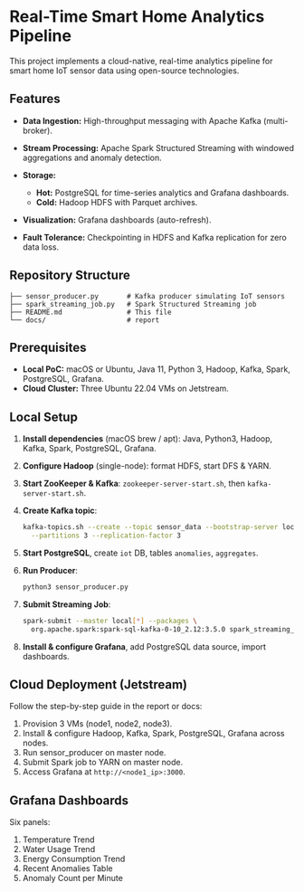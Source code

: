 # Real-Time Smart Home Analytics Pipeline

This project implements a cloud-native, real-time analytics pipeline for smart home IoT sensor data using open-source technologies. 

## Features

* **Data Ingestion:** High-throughput messaging with Apache Kafka (multi-broker).
* **Stream Processing:** Apache Spark Structured Streaming with windowed aggregations and anomaly detection.
* **Storage:**

  * **Hot:** PostgreSQL for time-series analytics and Grafana dashboards.
  * **Cold:** Hadoop HDFS with Parquet archives.
* **Visualization:** Grafana dashboards (auto-refresh).
* **Fault Tolerance:** Checkpointing in HDFS and Kafka replication for zero data loss.

## Repository Structure

```
├── sensor_producer.py       # Kafka producer simulating IoT sensors
├── spark_streaming_job.py   # Spark Structured Streaming job
├── README.md                # This file
└── docs/                    # report
```

## Prerequisites

* **Local PoC:** macOS or Ubuntu, Java 11, Python 3, Hadoop, Kafka, Spark, PostgreSQL, Grafana.
* **Cloud Cluster:** Three Ubuntu 22.04 VMs on Jetstream.

## Local Setup

1. **Install dependencies** (macOS brew / apt): Java, Python3, Hadoop, Kafka, Spark, PostgreSQL, Grafana.
2. **Configure Hadoop** (single-node): format HDFS, start DFS & YARN.
3. **Start ZooKeeper & Kafka**: `zookeeper-server-start.sh`, then `kafka-server-start.sh`.
4. **Create Kafka topic**:

   ```bash
   kafka-topics.sh --create --topic sensor_data --bootstrap-server localhost:9092 \
     --partitions 3 --replication-factor 3
   ```
5. **Start PostgreSQL**, create `iot` DB, tables `anomalies`, `aggregates`.
6. **Run Producer**:

   ```bash
   python3 sensor_producer.py
   ```
7. **Submit Streaming Job**:

   ```bash
   spark-submit --master local[*] --packages \
     org.apache.spark:spark-sql-kafka-0-10_2.12:3.5.0 spark_streaming_job.py
   ```
8. **Install & configure Grafana**, add PostgreSQL data source, import dashboards.

## Cloud Deployment (Jetstream)

Follow the step-by-step guide in the report or docs:

1. Provision 3 VMs (node1, node2, node3).
2. Install & configure Hadoop, Kafka, Spark, PostgreSQL, Grafana across nodes.
3. Run sensor_producer on master node.
4. Submit Spark job to YARN on master node.
5. Access Grafana at `http://<node1_ip>:3000`.

## Grafana Dashboards

Six panels:

1. Temperature Trend
2. Water Usage Trend
3. Energy Consumption Trend
4. Recent Anomalies Table
5. Anomaly Count per Minute
